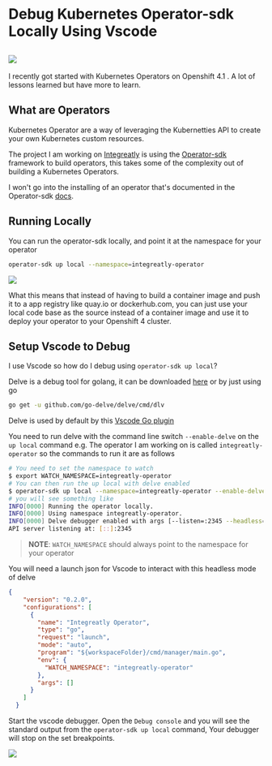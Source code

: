 # Debug Kubernetes Operator-sdk Locally Using Vscode
![](https://cdn-images-1.medium.com/max/800/1*PBCFvUkbUCXt7dwPCY3C7Q.jpeg)
---

I recently got started with Kubernetes Operators on Openshift 4.1 . A lot of lessons learned but have more to learn.

## What are Operators
Kubernetes Operator are a way of leveraging the Kubernetties API to create your own Kubernetes custom resources.

The project I am working on [Integreatly](https://github.com/integr8ly/integreatly-operator) is using the [Operator-sdk](https://github.com/operator-framework/operator-sdk) framework to build operators, this takes some of the complexity out of building a Kubernetes Operators. 

I won't go into the installing of an operator that's documented in the Operator-sdk [docs](https://github.com/operator-framework/operator-sdk#create-and-deploy-an-app-operator).

## Running Locally
You can run the operator-sdk locally, and point it at the namespace for your operator 
```bash
operator-sdk up local --namespace=integreatly-operator
```
![](https://cdn-images-1.medium.com/max/800/1*x6u0-nf6g6hYKI0_q4JIcQ.gif)

What this means that instead of having to build a container image and push it to a app registry like quay.io or dockerhub.com, you can just use your local code base as the source instead of a container image and use it to deploy your operator to your Openshift 4 cluster. 

## Setup Vscode to Debug

I use Vscode so how do I debug using `operator-sdk up local`? 

Delve is a debug tool for golang, it can be downloaded [here](https://github.com/go-delve/delve/tree/master/Documentation/installation) or by just using go
```bash
go get -u github.com/go-delve/delve/cmd/dlv 
```
Delve is used by default by this [Vscode Go plugin](https://marketplace.visualstudio.com/items?itemName=ms-vscode.Go)

You need to run delve with the command line switch `--enable-delve` on the `up local` command
e.g. The operator I am working on is called `integreatly-operator` so the commands to run it are as follows
```bash
# You need to set the namespace to watch 
$ export WATCH_NAMESPACE=integreatly-operator
# You can then run the up local with delve enabled
$ operator-sdk up local --namespace=integreatly-operator --enable-delve
# you will see something like
INFO[0000] Running the operator locally.                
INFO[0000] Using namespace integreatly-operator.        
INFO[0000] Delve debugger enabled with args [--listen=:2345 --headless=true --api-version=2 exec build/_output/bin/integreatly-operator-local --] 
API server listening at: [::]:2345
```

>**NOTE**: `WATCH_NAMESPACE` should always point to the namespace for your operator

You will need a launch json for Vscode to interact with this headless mode of delve

```json
{
    "version": "0.2.0",
    "configurations": [
      {
        "name": "Integreatly Operator",
        "type": "go",
        "request": "launch",
        "mode": "auto",
        "program": "${workspaceFolder}/cmd/manager/main.go",
        "env": {
          "WATCH_NAMESPACE": "integreatly-operator"
        },
        "args": []
      }
    ]
  }
```

Start the vscode debugger. Open the `Debug console` and you will see the standard output from the `operator-sdk up local` command, Your debugger will stop on the set breakpoints.

![](https://cdn-images-1.medium.com/max/800/1*E_VEwnyg_3RqnQPV2nzJjw.gif)